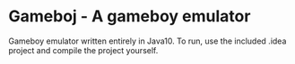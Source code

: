# Gameboj - A gameboy emulator

Gameboy emulator written entirely in Java10.
To run, use the included .idea project and compile the project yourself.